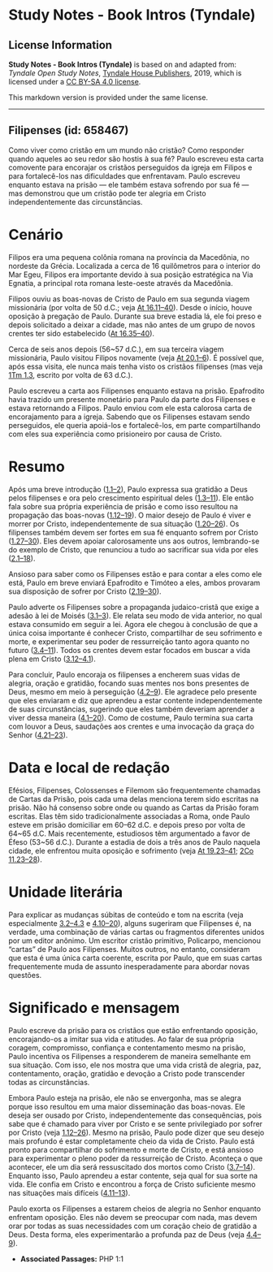 # Study Notes - Book Intros (Tyndale)

## License Information

**Study Notes - Book Intros (Tyndale)** is based on and adapted from: _Tyndale Open Study Notes_, [Tyndale House Publishers](https://tyndaleopenresources.com/), 2019, which is licensed under a [CC BY-SA 4.0 license](https://creativecommons.org/licenses/by-sa/4.0/legalcode.en).

This markdown version is provided under the same license.



--------------------------------

## Filipenses (id: 658467)

Como viver como cristão em um mundo não cristão? Como responder quando aqueles ao seu redor são hostis à sua fé? Paulo escreveu esta carta comovente para encorajar os cristãos perseguidos da igreja em Filipos e para fortalecê\-los nas dificuldades que enfrentavam. Paulo escreveu enquanto estava na prisão — ele também estava sofrendo por sua fé — mas demonstrou que um cristão pode ter alegria em Cristo independentemente das circunstâncias.

Cenário
=======

Filipos era uma pequena colônia romana na província da Macedônia, no nordeste da Grécia. Localizada a cerca de 16 quilômetros para o interior do Mar Egeu, Filipos era importante devido à sua posição estratégica na Via Egnatia, a principal rota romana leste\-oeste através da Macedônia.

Filipos ouviu as boas\-novas de Cristo de Paulo em sua segunda viagem missionária (por volta de 50 d.C.; veja [At 16\.11–40](https://ref.ly/Acts16:11-Acts16:40)). Desde o início, houve oposição à pregação de Paulo. Durante sua breve estadia lá, ele foi preso e depois solicitado a deixar a cidade, mas não antes de um grupo de novos crentes ter sido estabelecido ([At 16\.35–40](https://ref.ly/Acts16:35-Acts16:40)).

Cerca de seis anos depois (56\~57 d.C.), em sua terceira viagem missionária, Paulo visitou Filipos novamente (veja [At 20\.1–6](https://ref.ly/Acts20:1-Acts20:6)). É possível que, após essa visita, ele nunca mais tenha visto os cristãos filipenses (mas veja [1Tm 1\.3](https://ref.ly/1Tim1:3), escrito por volta de 63 d.C.).

Paulo escreveu a carta aos Filipenses enquanto estava na prisão. Epafrodito havia trazido um presente monetário para Paulo da parte dos Filipenses e estava retornando a Filipos. Paulo enviou com ele esta calorosa carta de encorajamento para a igreja. Sabendo que os Filipenses estavam sendo perseguidos, ele queria apoiá\-los e fortalecê\-los, em parte compartilhando com eles sua experiência como prisioneiro por causa de Cristo.

Resumo
======

Após uma breve introdução ([1\.1–2](https://ref.ly/Phil1:1-Phil1:2)), Paulo expressa sua gratidão a Deus pelos filipenses e ora pelo crescimento espiritual deles ([1\.3–11](https://ref.ly/Phil1:3-Phil1:11)). Ele então fala sobre sua própria experiência de prisão e como isso resultou na propagação das boas\-novas ([1\.12–19](https://ref.ly/Phil1:12-Phil1:19)). O maior desejo de Paulo é viver e morrer por Cristo, independentemente de sua situação ([1\.20–26](https://ref.ly/Phil1:20-Phil1:26)). Os filipenses também devem ser fortes em sua fé enquanto sofrem por Cristo ([1\.27–30](https://ref.ly/Phil1:27-Phil1:30)). Eles devem apoiar calorosamente uns aos outros, lembrando\-se do exemplo de Cristo, que renunciou a tudo ao sacrificar sua vida por eles ([2\.1–18](https://ref.ly/Phil2:1-Phil2:18)).

Ansioso para saber como os Filipenses estão e para contar a eles como ele está, Paulo em breve enviará Epafrodito e Timóteo a eles, ambos provaram sua disposição de sofrer por Cristo ([2\.19–30](https://ref.ly/Phil2:19-Phil2:30)).

Paulo adverte os Filipenses sobre a propaganda judaico\-cristã que exige a adesão à lei de Moisés ([3\.1–3](https://ref.ly/Phil3:1-Phil3:3)). Ele relata seu modo de vida anterior, no qual estava consumido em seguir a lei. Agora ele chegou à conclusão de que a única coisa importante é conhecer Cristo, compartilhar de seu sofrimento e morte, e experimentar seu poder de ressurreição tanto agora quanto no futuro ([3\.4–11](https://ref.ly/Phil3:4-Phil3:11)). Todos os crentes devem estar focados em buscar a vida plena em Cristo ([3\.12–4\.1](https://ref.ly/Phil3:12-Phil4:1)).

Para concluir, Paulo encoraja os filipenses a encherem suas vidas de alegria, oração e gratidão, focando suas mentes nos bons presentes de Deus, mesmo em meio à perseguição ([4\.2–9](https://ref.ly/Phil4:2-Phil4:9)). Ele agradece pelo presente que eles enviaram e diz que aprendeu a estar contente independentemente de suas circunstâncias, sugerindo que eles também deveriam aprender a viver dessa maneira ([4\.1–20](https://ref.ly/Phil4:1-Phil4:20)). Como de costume, Paulo termina sua carta com louvor a Deus, saudações aos crentes e uma invocação da graça do Senhor ([4\.21–23](https://ref.ly/Phil4:21-Phil4:23)).

Data e local de redação
=======================

Efésios, Filipenses, Colossenses e Filemom são frequentemente chamadas de Cartas da Prisão, pois cada uma delas menciona terem sido escritas na prisão. Não há consenso sobre onde ou quando as Cartas da Prisão foram escritas. Elas têm sido tradicionalmente associadas a Roma, onde Paulo esteve em prisão domiciliar em 60–62 d.C. e depois preso por volta de 64\~65 d.C. Mais recentemente, estudiosos têm argumentado a favor de Éfeso (53\~56 d.C.). Durante a estadia de dois a três anos de Paulo naquela cidade, ele enfrentou muita oposição e sofrimento (veja [At 19\.23–41](https://ref.ly/Acts19:23-Acts19:41); [2Co 11\.23–28](https://ref.ly/2Cor11:23-2Cor11:28)).

Unidade literária
=================

Para explicar as mudanças súbitas de conteúdo e tom na escrita (veja especialmente [3\.2–4\.3](https://ref.ly/Phil3:2-Phil4:3) e [4\.10–20](https://ref.ly/Phil4:10-Phil4:20)), alguns sugeriram que Filipenses é, na verdade, uma combinação de várias cartas ou fragmentos diferentes unidos por um editor anônimo. Um escritor cristão primitivo, Policarpo, mencionou “cartas” de Paulo aos Filipenses. Muitos outros, no entanto, consideram que esta é uma única carta coerente, escrita por Paulo, que em suas cartas frequentemente muda de assunto inesperadamente para abordar novas questões.

Significado e mensagem
======================

Paulo escreve da prisão para os cristãos que estão enfrentando oposição, encorajando\-os a imitar sua vida e atitudes. Ao falar de sua própria coragem, compromisso, confiança e contentamento mesmo na prisão, Paulo incentiva os Filipenses a responderem de maneira semelhante em sua situação. Com isso, ele nos mostra que uma vida cristã de alegria, paz, contentamento, oração, gratidão e devoção a Cristo pode transcender todas as circunstâncias.

Embora Paulo esteja na prisão, ele não se envergonha, mas se alegra porque isso resultou em uma maior disseminação das boas\-novas. Ele deseja ser ousado por Cristo, independentemente das consequências, pois sabe que é chamado para viver por Cristo e se sente privilegiado por sofrer por Cristo (veja [1\.12–26](https://ref.ly/Phil1:12-Phil1:26)). Mesmo na prisão, Paulo pode dizer que seu desejo mais profundo é estar completamente cheio da vida de Cristo. Paulo está pronto para compartilhar do sofrimento e morte de Cristo, e está ansioso para experimentar o pleno poder da ressurreição de Cristo. Aconteça o que acontecer, ele um dia será ressuscitado dos mortos como Cristo ([3\.7–14](https://ref.ly/Phil3:7-Phil3:14)). Enquanto isso, Paulo aprendeu a estar contente, seja qual for sua sorte na vida. Ele confia em Cristo e encontrou a força de Cristo suficiente mesmo nas situações mais difíceis ([4\.11–13](https://ref.ly/Phil4:11-Phil4:13)).

Paulo exorta os Filipenses a estarem cheios de alegria no Senhor enquanto enfrentam oposição. Eles não devem se preocupar com nada, mas devem orar por todas as suas necessidades com um coração cheio de gratidão a Deus. Desta forma, eles experimentarão a profunda paz de Deus (veja [4\.4–9](https://ref.ly/Phil4:4-Phil4:9)).

* **Associated Passages:** PHP 1:1

